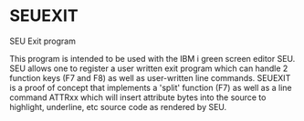 # SEUEXIT
SEU Exit program

This program is intended to be used with the IBM i green screen editor SEU.  SEU allows one to register a user written exit program which can handle 2 function keys (F7 and F8) as well as user-written line commands.  SEUEXIT is a proof of concept that implements a 'split' function (F7) as well as a line command ATTRxx which will insert attribute bytes into the source to highlight, underline, etc source code as rendered by SEU.
